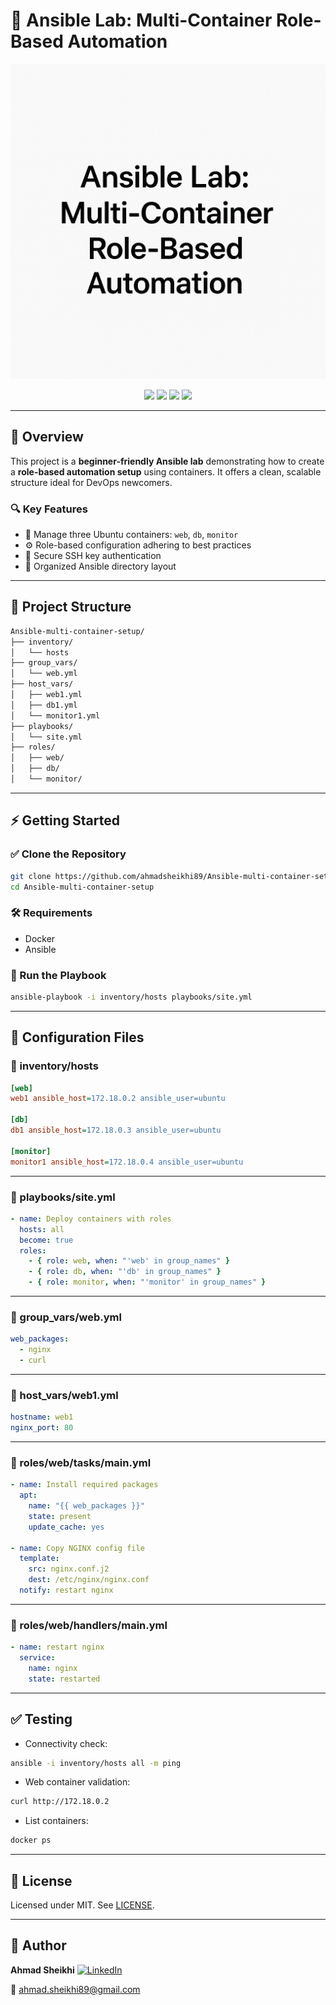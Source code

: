 # 🚀 Ansible Lab: Multi-Container Role-Based Automation

![Banner](https://raw.githubusercontent.com/ahmadsheikhi89/Ansible-multi-container-setup/main/banner.png)

<p align="center">
  <a href="https://www.ansible.com/"><img src="https://img.shields.io/badge/Ansible-Automation-EE0000?logo=ansible&logoColor=white" /></a>
  <a href="https://ubuntu.com/"><img src="https://img.shields.io/badge/Ubuntu-22.04-E95420?logo=ubuntu&logoColor=white" /></a>
  <a href="https://www.docker.com/"><img src="https://img.shields.io/badge/Docker-Containerized-2496ED?logo=docker&logoColor=white" /></a>
  <a href="LICENSE"><img src="https://img.shields.io/badge/License-MIT-green.svg" /></a>
</p>

---

## 📘 Overview

This project is a **beginner-friendly Ansible lab** demonstrating how to create a **role-based automation setup** using containers. It offers a clean, scalable structure ideal for DevOps newcomers.

### 🔍 Key Features

* 🐧 Manage three Ubuntu containers: `web`, `db`, `monitor`
* ⚙️ Role-based configuration adhering to best practices
* 🔐 Secure SSH key authentication
* 🧩 Organized Ansible directory layout

---

## 🧠 Project Structure

```bash
Ansible-multi-container-setup/
├── inventory/
│   └── hosts
├── group_vars/
│   └── web.yml
├── host_vars/
│   ├── web1.yml
│   ├── db1.yml
│   └── monitor1.yml
├── playbooks/
│   └── site.yml
├── roles/
│   ├── web/
│   ├── db/
│   └── monitor/
```

---

## ⚡ Getting Started

### ✅ Clone the Repository

```bash
git clone https://github.com/ahmadsheikhi89/Ansible-multi-container-setup.git
cd Ansible-multi-container-setup
```

### 🛠 Requirements

* Docker
* Ansible

### 🚀 Run the Playbook

```bash
ansible-playbook -i inventory/hosts playbooks/site.yml
```

---

## 🧾 Configuration Files

### 📄 inventory/hosts

```ini
[web]
web1 ansible_host=172.18.0.2 ansible_user=ubuntu

[db]
db1 ansible_host=172.18.0.3 ansible_user=ubuntu

[monitor]
monitor1 ansible_host=172.18.0.4 ansible_user=ubuntu
```

---

### 📄 playbooks/site.yml

```yaml
- name: Deploy containers with roles
  hosts: all
  become: true
  roles:
    - { role: web, when: "'web' in group_names" }
    - { role: db, when: "'db' in group_names" }
    - { role: monitor, when: "'monitor' in group_names" }
```

---

### 📄 group\_vars/web.yml

```yaml
web_packages:
  - nginx
  - curl
```

---

### 📄 host\_vars/web1.yml

```yaml
hostname: web1
nginx_port: 80
```

---

### 📄 roles/web/tasks/main.yml

```yaml
- name: Install required packages
  apt:
    name: "{{ web_packages }}"
    state: present
    update_cache: yes

- name: Copy NGINX config file
  template:
    src: nginx.conf.j2
    dest: /etc/nginx/nginx.conf
  notify: restart nginx
```

---

### 📄 roles/web/handlers/main.yml

```yaml
- name: restart nginx
  service:
    name: nginx
    state: restarted
```

---

## ✅ Testing

* Connectivity check:

```bash
ansible -i inventory/hosts all -m ping
```

* Web container validation:

```bash
curl http://172.18.0.2
```

* List containers:

```bash
docker ps
```

---

## 📜 License

Licensed under MIT. See [LICENSE](LICENSE).

---

## 👤 Author

**Ahmad Sheikhi**
[![LinkedIn](https://img.shields.io/badge/LinkedIn-AhmadSheikhi-blue?logo=linkedin)](https://www.linkedin.com/in/ahmad-sheikhi)

📧 [ahmad.sheikhi89@gmail.com](mailto:ahmad.sheikhi89@gmail.com)
